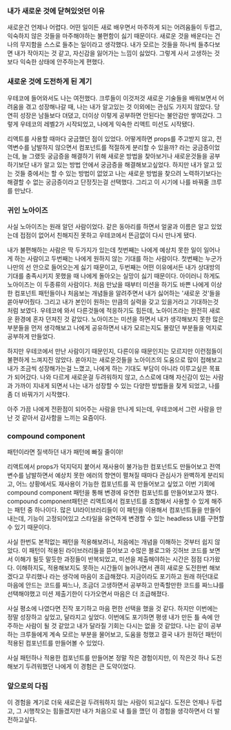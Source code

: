 ### 내가 새로운 것에 닫혀있엇던 이유

새로운건 언제나 어렵다.
어떤 일이든 새로 배우면서 마주하게 되는 어려움들이 두렵고, 익숙하지 않은 것들을 마주해야하는 불편함이 싫기 때문이다.
새로운 것을 배운다는 건 나의 무지함을 스스로 들추는 일이라고 생각했다. 내가 모르는 것들을 하나씩 들추다보면 내가 작아지는 것 같고, 자신감을 잃어가는 느낌이 싫었다.
그렇게 사서 고생하는 것 보다 익숙한 상태에 안주하는게 편했다.

### 새로운 것에 도전하게 된 계기

우테코에 들어와서도 나는 여전했다. 크루들이 이것저것 새로운 기술들을 배워보면서 어려움을 겪고 성장해나갈 때, 나는 내가 알고있는 것 이외에는 관심도 가지지 않았다.
당연히 성장은 남들보다 뎌뎠고, 더이상 이렇게 공부하면 안된다는 불안감만 쌓여갔다.
그렇게 우테코의 레벨2가 시작되었고, 나에게 익숙한 리액트 미션도 시작됐다.

리액트를 사용할 때마다 궁금했던 점이 있었다. 어떻게하면 props를 주고받지 않고, 전역변수를 남발하지 않으면서 컴포넌트를 적절하게 분리할 수 있을까? 라는 궁금증이었는데,
늘 그랬듯 궁금증을 해결하기 위해 새로운 방법을 찾아보거나 새로운것들을 공부하기보단 내가 알고 있는 방법 안에서 궁금증을 해결해보고싶었다.
하지만 내가 알고 있는 것들 중에서는 할 수 있는 방법이 없었고 나는 새로운 방법을 찾으려 노력하기보다는 해결할 수 없는 궁금증이라고 단정짓는걸 선택했다.
그리고 이 시기에 나를 바꿔줄 크루를 만났다.

### 귀인 노아이즈

사실 노아이즈는 원래 알던 사람이었다. 같은 동아리를 하면서 얼굴과 이름은 알고 있었는데 접점이 없어서 친해지진 못하고 우테코에서 뜬금없이 다시 만나게 됐다.

내가 불편해하는 사람은 딱 두가지가 있는데 첫번째는 나에게 예상치 못한 일이 일어나게 하는 사람이고 두번째는 나에게 원하지 않는 기대를 하는 사람이다.
첫번째는 누군가 나만의 선 안으로 들어오는게 싫기 때문이고, 두번째는 어떤 이유에서든 내가 상대방의 기대를 충족시키지 못했을 때 나에게 돌아오는 실망이 싫기 때문이다.
아이러니 하게도 노아이즈는 이 두종류의 사람이다.
처음 만났을 때부터 미션을 하기도 바쁜 나에게 이상한 컴포넌트 패턴들이나 처음보는 개념들을 알려주면서 내가 싫어하는 '새로운 것'들을 쏟아부어줬다. 그리고 내가 본인이 원하는 만큼의 실력을 갖고 있을거라고 기대하는것 처럼 보였다.
우테코에 와서 다른것들에 적응하기도 힘든데, 노아이즈라는 완전히 새로운 환경에 혼자 던져진 것 같았다.
노아이즈는 미션을 하면서 내가 생각해보지 못한 많은 부분들을 먼저 생각해보고 나에게 공유하면서 내가 모르는지도 몰랐던 부분들을 억지로 공부하게 만들었다.

하지만 우테코에서 만난 사람이기 때문인지, 다른이유 때문인지는 모르지만 이런점들이 불편하게 느껴지진 않았다. 쏟아지는 새로운것들을 노아이즈의 도움으로 많이 접해보고 내가 조금씩 성장해가는걸 느꼈고, 나에게 하는 기대도
부담이 아니라 이루고싶은 목표가 되어갔다.
나와 다르게 새로운걸 두려워하지 않고, 스스로에 대해 자신감이 있는 사람과 가까이 지내게 되면서 나는 내가 성장할 수 있는 다양한 방법들을 찾게 되었고, 나를 좀 더 바꿔가기 시작했다.

아주 가끔 나에게 전환점이 되어주는 사람을 만나게 되는데, 우테코에서 그런 사람을 만난 것 같아서 감사함을 느끼는 요즘이다.

### compound component

패턴이라면 질색하던 내가 패턴에 빠질 줄이야!

리액트에서 props가 덕지덕지 붙어서 재사용이 불가능한 컴포넌트도 만들어보고 전역변수를 남발하면서 예상치 못한 에러의 향연이 펼쳐질 때마다
관심사가 완벽하게 분리되고, 어느 상황에서도 재사용이 가능한 컴포넌트를 꼭 만들어보고 싶었고 이번 기회에 compound component 패턴을 통해 변경에 유연한 컴포넌트를 만들어보고자 했다.
compound component패턴은 리액트에서 컴포넌트를 조합해서 사용할 수 있게 해주는 패턴 중 하나이다.
많은 UI라이브러리들이 이 패턴을 이용해서 컴포넌트들을 만들어내는데, 기능이 고정되어있고 스타일을 유연하게 변경할 수 있는 headless UI를 구현할 수 있기 때문이다.

사실 한번도 본적없는 패턴을 적용해보려니, 처음에는 개념을 이해하는 것부터 쉽지 않았다.
이 패턴이 적용된 라이브러리들을 뜯어보고 수많은 블로그와 깃허브 코드를 보면서 이해갸 될듯 말듯한 과정들이 반복되었고, 미션을 제출해야하는 시간은 점점 다가왔다.
이해하지도, 적용해보지도 못하는 시간들이 늘어나면서 괜히 새로운 도전한번 해보겠다고 무리했나 라는 생각에 마음이 조급해졌다.
지금이라도 포기하고 원래 하던대로 마음에 안드는 코드를 짜느나, 조금더 고생하면서 공부하고 만족할만한 코드를 짜느냐를 선택해야했고 미션 제출기한이 다가오면서 마음은 더 조급해졌다.

사실 평소에 나였다면 진작 포기하고 마음 편한 선택을 했을 것 같다.
하지만 이번에는 정말 성장하고 싶었고, 달라지고 싶었다. 이번에도 포기하면 평생 내가 만든 틀 속에 안주하는 사람이 될 것 같았고 내가 달라질 기회는 다시는 없을 것 같았다.
나는 같이 공부하는 크루들에게 계속 모르는 부분을 물어보고, 도움을 청했고 결국 내가 원하던 패턴이 적용된 컴포넌트를 만들어볼 수 있었다.

사실 패턴하나 적용한 컴포넌트를 만들어본 정말 작은 경험이지만, 이 작은것 하나 도전해보기 두려워했던 나에게 이 경험은 큰 도약이었다.

### 앞으로의 다짐

이 경험을 계기로 더욱 새로은걸 두려워하지 않는 사람이 되고싶다.
도전은 언제나 두렵고, 그 시행착오는 힘들겠지만 내가 처음으로 내 틀을 깼던 이 경험을 생각하면서 더 발전하고싶다.
